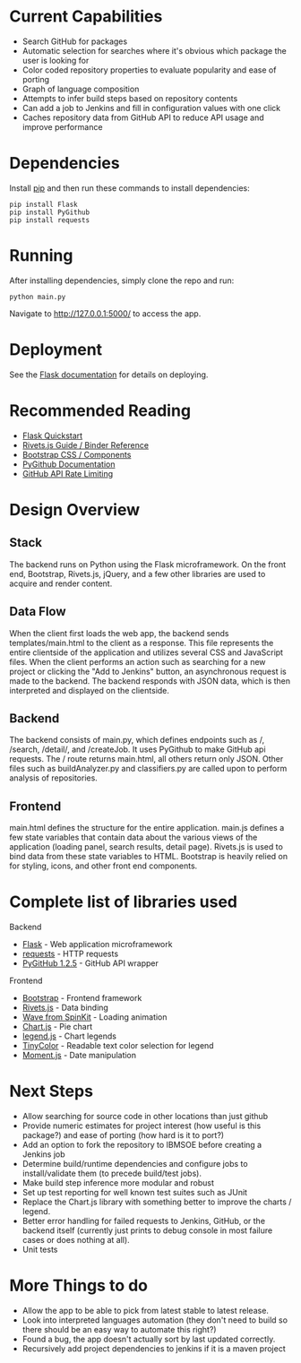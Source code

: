 Current Capabilities
========
 - Search GitHub for packages
 - Automatic selection for searches where it's obvious which package the user is looking for
 - Color coded repository properties to evaluate popularity and ease of porting
 - Graph of language composition
 - Attempts to infer build steps based on repository contents
 - Can add a job to Jenkins and fill in configuration values with one click
 - Caches repository data from GitHub API to reduce API usage and improve performance


Dependencies
========
Install [pip](https://pip.pypa.io/en/latest/installing.html) and then run these commands to install dependencies:

    pip install Flask
    pip install PyGithub
    pip install requests

Running
========
After installing dependencies, simply clone the repo and run:

    python main.py

Navigate to http://127.0.0.1:5000/ to access the app.

Deployment
========
See the [Flask documentation](http://flask.pocoo.org/docs/0.10/deploying/#deployment) for details on deploying.

Recommended Reading
========
 - [Flask Quickstart](http://flask.pocoo.org/docs/0.10/quickstart/)
 - [Rivets.js Guide / Binder Reference](http://rivetsjs.com/)
 - [Bootstrap CSS / Components](http://getbootstrap.com/)
 - [PyGithub Documentation](http://jacquev6.github.io/PyGithub/v1/)
 - [GitHub API Rate Limiting](https://developer.github.com/v3/#rate-limiting)

Design Overview
========
Stack
------
The backend runs on Python using the Flask microframework. On the front end, Bootstrap, Rivets.js, jQuery, and a few other libraries are used to acquire and render content.

Data Flow
------
When the client first loads the web app, the backend sends templates/main.html to the client as a response. This file represents the entire clientside of the application and utilizes several CSS and JavaScript files. When the client performs an action such as searching for a new project or clicking the "Add to Jenkins" button, an asynchronous request is made to the backend. The backend responds with JSON data, which is then interpreted and displayed on the clientside.

Backend
------
The backend consists of main.py, which defines endpoints such as /, /search, /detail/<id>, and /createJob. It uses PyGithub to make GitHub api requests. The / route returns main.html, all others return only JSON. Other files such as buildAnalyzer.py and classifiers.py are called upon to perform analysis of repositories.

Frontend
------
main.html defines the structure for the entire application. main.js defines a few state variables that contain data about the various views of the application (loading panel, search results, detail page). Rivets.js is used to bind data from these state variables to HTML. Bootstrap is heavily relied on for styling, icons, and other front end components.

Complete list of libraries used
==========
Backend
- [Flask](http://flask.pocoo.org/) - Web application microframework
- [requests](http://docs.python-requests.org/en/latest/) - HTTP requests
- [PyGitHub 1.2.5](https://github.com/jacquev6/PyGithub) - GitHub API wrapper

Frontend
- [Bootstrap](http://getbootstrap.com/) - Frontend framework
- [Rivets.js](http://rivetsjs.com/) - Data binding
- [Wave from SpinKit](https://github.com/tobiasahlin/SpinKit/blob/master/3-wave.html) - Loading animation
- [Chart.js](http://www.chartjs.org/) - Pie chart
- [legend.js](https://github.com/bebraw/Chart.js.legend/blob/master/src/legend.js) - Chart legends
- [TinyColor](https://github.com/bgrins/TinyColor) - Readable text color selection for legend
- [Moment.js](http://momentjs.com/) - Date manipulation

Next Steps
=========
- Allow searching for source code in other locations than just github
- Provide numeric estimates for project interest (how useful is this package?) and ease of porting (how hard is it to port?)
- Add an option to fork the repository to IBMSOE before creating a Jenkins job
- Determine build/runtime dependencies and configure jobs to install/validate them (to precede build/test jobs).
- Make build step inference more modular and robust
- Set up test reporting for well known test suites such as JUnit
- Replace the Chart.js library with something better to improve the charts / legend.
- Better error handling for failed requests to Jenkins, GitHub, or the backend itself (currently just prints to debug console in most failure cases or does nothing at all).
- Unit tests


More Things to do
==========
- Allow the app to be able to pick from latest stable to latest release.
- Look into interpreted languages automation (they don't need to build so there should be an easy way to automate this right?)
- Found a bug, the app doesn't actually sort by last updated correctly.
- Recursively add project dependencies to jenkins if it is a maven project